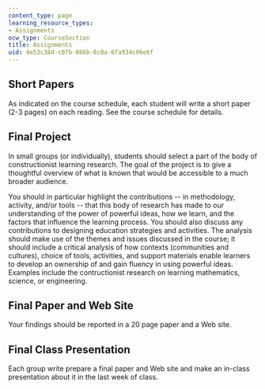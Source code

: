 ```yaml
---
content_type: page
learning_resource_types:
- Assignments
ocw_type: CourseSection
title: Assignments
uid: 4e53c38d-c07b-866b-8c0a-6fa934c06e6f
---
```


Short Papers
------------

As indicated on the course schedule, each student will write a short paper (2-3 pages) on each reading. See the course schedule for details.

Final Project
-------------

In small groups (or individually), students should select a part of the body of constructionist learning research. The goal of the project is to give a thoughtful overview of what is known that would be accessible to a much broader audience.

You should in particular highlight the contributions -- in methodology, activity, and/or tools -- that this body of research has made to our understanding of the power of powerful ideas, how we learn, and the factors that influence the learning process. You should also discuss any contributions to designing education strategies and activities. The analysis should make use of the themes and issues discussed in the course; it should include a critical analysis of how contexts (communities and cultures), choice of tools, activities, and support materials enable learners to develop an ownership of and gain fluency in using powerful ideas. Examples include the contructionist research on learning mathematics, science, or engineering.

Final Paper and Web Site
------------------------

Your findings should be reported in a 20 page paper and a Web site.

Final Class Presentation
------------------------

Each group write prepare a final paper and Web site and make an in-class presentation about it in the last week of class.